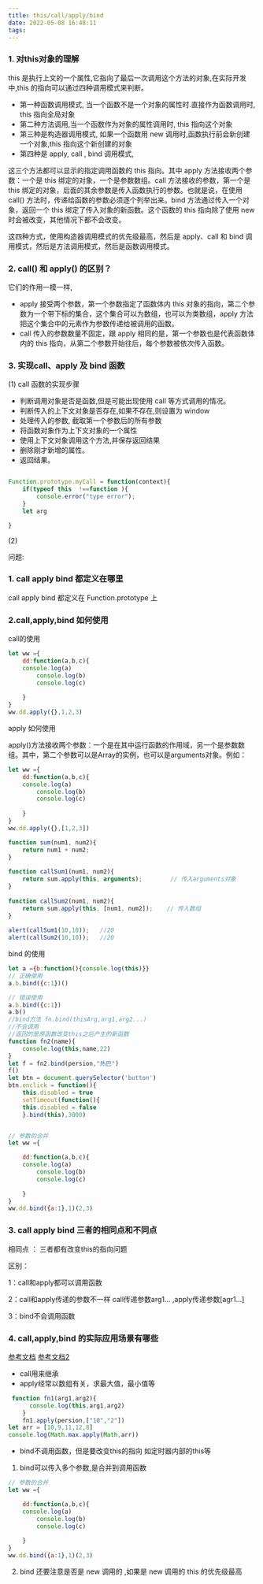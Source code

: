 ```yaml
---
title: this/call/apply/bind
date: 2022-05-08 16:48:11
tags:
---
```


### 1. 对this对象的理解

this 是执行上文的一个属性,它指向了最后一次调用这个方法的对象,在实际开发中,this 的指向可以通过四种调用模式来判断。

* 第一种函数调用模式, 当一个函数不是一个对象的属性时.直接作为函数调用时, this 指向全局对象
* 第二种方法调用,当一个函数作为对象的属性调用时, this 指向这个对象
* 第三种是构造器调用模式, 如果一个函数用 new 调用时,函数执行前会新创建一个对象,this 指向这个新创建的对象
* 第四种是 apply, call , bind 调用模式,

这三个方法都可以显示的指定调用函数的 this 指向。其中 apply 方法接收两个参数：一个是 this 绑定的对象，一个是参数数组。call 方法接收的参数，第一个是 this 绑定的对象，后面的其余参数是传入函数执行的参数。也就是说，在使用 call() 方法时，传递给函数的参数必须逐个列举出来。bind 方法通过传入一个对象，返回一个 this 绑定了传入对象的新函数。这个函数的 this 指向除了使用 new 时会被改变，其他情况下都不会改变。

这四种方式，使用构造器调用模式的优先级最高，然后是 apply、call 和 bind 调用模式，然后是方法调用模式，然后是函数调用模式。

### 2. call() 和 apply() 的区别？
它们的作用一模一样,
* apply 接受两个参数，第一个参数指定了函数体内 this 对象的指向，第二个参数为一个带下标的集合，这个集合可以为数组，也可以为类数组，apply 方法把这个集合中的元素作为参数传递给被调用的函数。
* call 传入的参数数量不固定，跟 apply 相同的是，第一个参数也是代表函数体内的 this 指向，从第二个参数开始往后，每个参数被依次传入函数。
### 3. 实现call、apply 及 bind 函数
(1) call 函数的实现步骤
* 判断调用对象是否是函数,但是可能出现使用 call 等方式调用的情况。
* 判断传入的上下文对象是否存在,如果不存在,则设置为 window
* 处理传入的参数, 截取第一个参数后的所有参数
* 将函数对象作为上下文对象的一个属性
* 使用上下文对象调用这个方法,并保存返回结果
* 删除刚才新增的属性。
* 返回结果。


```js

Function.prototype.myCall = function(context){
    if(typeof this  !==function ){
        console.error("type error");
    }
    let arg

}

```

(2)


问题: 

### 1. call apply  bind  都定义在哪里

call apply bind 都定义在 Function.prototype 上 
### 2.call,apply,bind 如何使用

call的使用 

```js
let ww ={
    dd:function(a,b,c){
    console.log(a)
        console.log(b)
        console.log(c)
        
    }
}
ww.dd.apply({},1,2,3)

```

apply 如何使用

apply()方法接收两个参数：一个是在其中运行函数的作用域，另一个是参数数组。其中，第二个参数可以是Array的实例，也可以是arguments对象。例如：
```js
let ww ={
    dd:function(a,b,c){
    console.log(a)
        console.log(b)
        console.log(c)
        
    }
}
ww.dd.apply({},[1,2,3])

function sum(num1, num2){
    return num1 + num2;
}
 
function callSum1(num1, num2){
    return sum.apply(this, arguments);        // 传入arguments对象
}
 
function callSum2(num1, num2){
    return sum.apply(this, [num1, num2]);    // 传入数组
}
 
alert(callSum1(10,10));   //20
alert(callSum2(10,10));   //20

```

bind 的使用

```js
let a ={b:function(){console.log(this)}}
// 正确使用
a.b.bind({c:1})()

// 错误使用
a.b.bind({c:1})
a.b()
//bind方法 fn.bind(thisArg,arg1,arg2...)
//不会调用
//返回的是原函数改变this之后产生的新函数
function fn2(name){
    console.log(this,name,22)
}
let f = fn2.bind(persion,"热巴")
f()
let btn = document.querySelector('button')
btn.onclick = function(){
    this.disabled = true
    setTimeout(function(){
    this.disabled = false
    }.bind(this),3000)


// 参数的合并
let ww ={

    dd:function(a,b,c){
    console.log(a)
        console.log(b)
        console.log(c)
        
    }
}
ww.dd.bind({a:1},1)(2,3)

```

### 3. call apply bind   三者的相同点和不同点 

相同点 ： 三者都有改变this的指向问题 

区别：

1：call和apply都可以调用函数 

2：call和apply传递的参数不一样 call传递参数arg1... ,apply传递参数[agr1...]

3：bind不会调用函数

###  4. call,apply,bind 的实际应用场景有哪些
[参考文档](https://blog.csdn.net/xy19950125/article/details/121124800)
[参考文档2](https://blog.csdn.net/wangzl1163/article/details/81121742)
* call用来继承
* apply经常以数组有关，求最大值，最小值等

```js
 function fn1(arg1,arg2){
      console.log(this,arg1,arg2)
    }
    fn1.apply(persion,["10","2"])
let arr = [10,9,11,12,8]
console.log(Math.max.apply(Math,arr))


```
* bind不调用函数，但是要改变this的指向 如定时器内部的this等

 1. bind可以传入多个参数,是合并到调用函数
```js
// 参数的合并
let ww ={

    dd:function(a,b,c){
    console.log(a)
        console.log(b)
        console.log(c)
        
    }
}
ww.dd.bind({a:1},1)(2,3)

```

 2. bind 还要注意是否是 new 调用的 ,如果是 new 调用的 this 的优先级最高